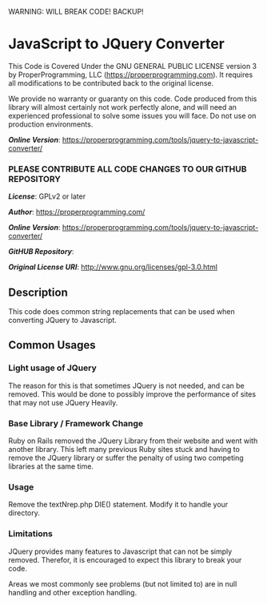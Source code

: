 WARNING:  WILL BREAK CODE!  BACKUP!

# JavaScript to JQuery Converter

This Code is Covered Under the GNU GENERAL PUBLIC LICENSE version 3 by ProperProgramming,
LLC (https://properprogramming.com). It requires all modifications to be contributed back to the original license.

We provide no warranty or guaranty on this code. Code produced from this library will almost certainly not work
perfectly alone, and will need an experienced professional to solve some issues you will face. Do not use on production
environments.

***Online Version***: https://properprogramming.com/tools/jquery-to-javascript-converter/

### PLEASE CONTRIBUTE ALL CODE CHANGES TO OUR GITHUB REPOSITORY

***License***: GPLv2 or later

***Author***: https://properprogramming.com/

***Online Version***: https://properprogramming.com/tools/jquery-to-javascript-converter/

***GitHUB Repository***:

***Original License URI***: http://www.gnu.org/licenses/gpl-3.0.html

## Description

This code does common string replacements that can be used when converting JQuery to Javascript.

## Common Usages

### Light usage of JQuery

The reason for this is that sometimes JQuery is not needed, and can be removed. This would be done to possibly improve
the performance of sites that may not use JQuery Heavily.

### Base Library / Framework Change

Ruby on Rails removed the JQuery Library from their website and went with another library. This left many previous Ruby
sites stuck and having to remove the JQuery library or suffer the penalty of using two competing libraries at the same
time.

### Usage

Remove the textNrep.php DIE() statement. Modify it to handle your directory.

### Limitations

JQuery provides many features to Javascript that can not be simply removed. Therefor, it is encouraged to expect this
library to break your code.

Areas we most commonly see problems (but not limited to) are in null handling and other exception handling.  


